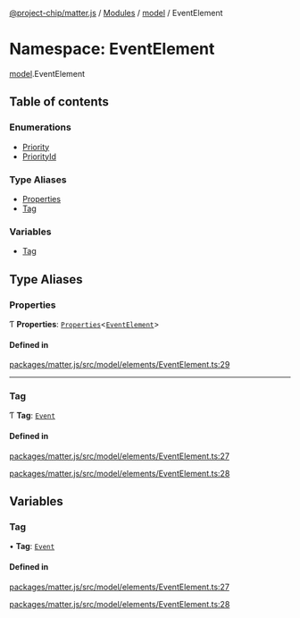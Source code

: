 [@project-chip/matter.js](../README.md) / [Modules](../modules.md) / [model](model.md) / EventElement

# Namespace: EventElement

[model](model.md).EventElement

## Table of contents

### Enumerations

- [Priority](../enums/model.EventElement.Priority.md)
- [PriorityId](../enums/model.EventElement.PriorityId.md)

### Type Aliases

- [Properties](model.EventElement.md#properties)
- [Tag](model.EventElement.md#tag)

### Variables

- [Tag](model.EventElement.md#tag-1)

## Type Aliases

### Properties

Ƭ **Properties**: [`Properties`](model.BaseElement.md#properties)<[`EventElement`](model.md#eventelement)\>

#### Defined in

[packages/matter.js/src/model/elements/EventElement.ts:29](https://github.com/project-chip/matter.js/blob/b7330d72/packages/matter.js/src/model/elements/EventElement.ts#L29)

___

### Tag

Ƭ **Tag**: [`Event`](../enums/model.ElementTag.md#event)

#### Defined in

[packages/matter.js/src/model/elements/EventElement.ts:27](https://github.com/project-chip/matter.js/blob/b7330d72/packages/matter.js/src/model/elements/EventElement.ts#L27)

[packages/matter.js/src/model/elements/EventElement.ts:28](https://github.com/project-chip/matter.js/blob/b7330d72/packages/matter.js/src/model/elements/EventElement.ts#L28)

## Variables

### Tag

• **Tag**: [`Event`](../enums/model.ElementTag.md#event)

#### Defined in

[packages/matter.js/src/model/elements/EventElement.ts:27](https://github.com/project-chip/matter.js/blob/b7330d72/packages/matter.js/src/model/elements/EventElement.ts#L27)

[packages/matter.js/src/model/elements/EventElement.ts:28](https://github.com/project-chip/matter.js/blob/b7330d72/packages/matter.js/src/model/elements/EventElement.ts#L28)

